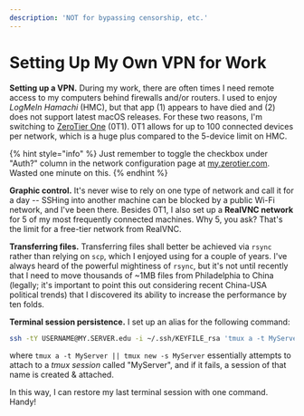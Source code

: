 ```yaml
---
description: 'NOT for bypassing censorship, etc.'
---
```


# Setting Up My Own VPN for Work

**Setting up a VPN.** During my work, there are often times I need remote access to my computers behind firewalls and/or routers. I used to enjoy _LogMeIn Hamachi_ \(HMC\), but that app \(1\) appears to have died and \(2\) does not support latest macOS releases. For these two reasons, I'm switching to [ZeroTier One](https://www.zerotier.com/) \(0T1\). 0T1 allows for up to 100 connected devices per network, which is a huge plus compared to the 5-device limit on HMC.

{% hint style="info" %}
Just remember to toggle the checkbox under "Auth?" column in the network configuration page at [my.zerotier.com](https://my.zerotier.com). Wasted one minute on this.
{% endhint %}

**Graphic control.** It's never wise to rely on one type of network and call it for a day -- SSHing into another machine can be blocked by a public Wi-Fi network, and I've been there. Besides 0T1, I also set up a **RealVNC network** for 5 of my most frequently connected machines. Why 5, you ask? That's the limit for a free-tier network from RealVNC.

**Transferring files.** Transferring files shall better be achieved via `rsync` rather than relying on `scp`, which I enjoyed using for a couple of years. I've always heard of the powerful mightiness of `rsync`, but it's not until recently that I need to move thousands of ~1MB files from Philadelphia to China \(legally; it's important to point this out considering recent China-USA political trends\) that I discovered its ability to increase the performance by ten folds.

**Terminal session persistence.** I set up an alias for the following command:

```bash
ssh -tY USERNAME@MY.SERVER.edu -i ~/.ssh/KEYFILE_rsa 'tmux a -t MyServer || tmux new -s MyServer'
```

where `tmux a -t MyServer || tmux new -s MyServer` essentially attempts to attach to a _tmux session_ called "MyServer", and if it fails, a session of that name is created & attached.

In this way, I can restore my last terminal session with one command. Handy!

